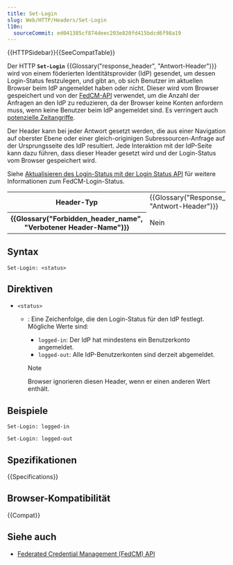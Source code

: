 ```yaml
---
title: Set-Login
slug: Web/HTTP/Headers/Set-Login
l10n:
  sourceCommit: ed041385cf874deec203e820fd415bdcd6f98a19
---
```


{{HTTPSidebar}}{{SeeCompatTable}}

Der HTTP **`Set-Login`** {{Glossary("response_header", "Antwort-Header")}} wird von einem föderierten Identitätsprovider (IdP) gesendet, um dessen Login-Status festzulegen, und gibt an, ob sich Benutzer im aktuellen Browser beim IdP angemeldet haben oder nicht. Dieser wird vom Browser gespeichert und von der [FedCM-API](/de/docs/Web/API/FedCM_API) verwendet, um die Anzahl der Anfragen an den IdP zu reduzieren, da der Browser keine Konten anfordern muss, wenn keine Benutzer beim IdP angemeldet sind. Es verringert auch [potenzielle Zeitangriffe](https://github.com/w3c-fedid/FedCM/issues/447).

Der Header kann bei jeder Antwort gesetzt werden, die aus einer Navigation auf oberster Ebene oder einer gleich-originigen Subressourcen-Anfrage auf der Ursprungsseite des IdP resultiert. Jede Interaktion mit der IdP-Seite kann dazu führen, dass dieser Header gesetzt wird und der Login-Status vom Browser gespeichert wird.

Siehe [Aktualisieren des Login-Status mit der Login Status API](/de/docs/Web/API/FedCM_API/IDP_integration#update_login_status_using_the_login_status_api) für weitere Informationen zum FedCM-Login-Status.

<table class="properties">
  <tbody>
    <tr>
      <th scope="row">Header-Typ</th>
      <td>{{Glossary("Response_header", "Antwort-Header")}}</td>
    </tr>
    <tr>
      <th scope="row">{{Glossary("Forbidden_header_name", "Verbotener Header-Name")}}</th>
      <td>Nein</td>
    </tr>
  </tbody>
</table>

## Syntax

```http
Set-Login: <status>
```

## Direktiven

- `<status>`

  - : Eine Zeichenfolge, die den Login-Status für den IdP festlegt. Mögliche Werte sind:

    - `logged-in`: Der IdP hat mindestens ein Benutzerkonto angemeldet.
    - `logged-out`: Alle IdP-Benutzerkonten sind derzeit abgemeldet.

    > [!NOTE]
    > Browser ignorieren diesen Header, wenn er einen anderen Wert enthält.

## Beispiele

```http
Set-Login: logged-in

Set-Login: logged-out
```

## Spezifikationen

{{Specifications}}

## Browser-Kompatibilität

{{Compat}}

## Siehe auch

- [Federated Credential Management (FedCM) API](/de/docs/Web/API/FedCM_API)
